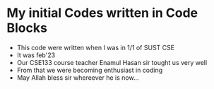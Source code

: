 # My initial Codes written in Code Blocks

- This code were written when I was in 1/1 of SUST CSE
- It was feb'23
- Our CSE133 course teacher Enamul Hasan sir tought us very well
- From that we were becoming enthusiast in coding
- May Allah bless sir whereever he is now...
